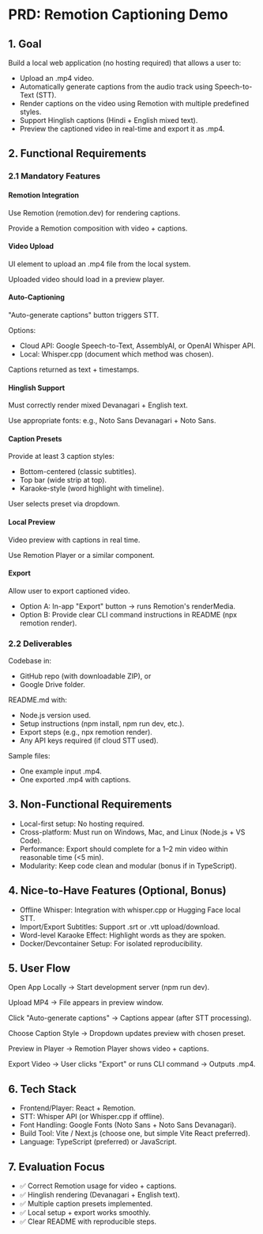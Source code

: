 # PRD: Remotion Captioning Demo

## 1. Goal

Build a local web application (no hosting required) that allows a user to:

- Upload an .mp4 video.
- Automatically generate captions from the audio track using Speech-to-Text (STT).
- Render captions on the video using Remotion with multiple predefined styles.
- Support Hinglish captions (Hindi + English mixed text).
- Preview the captioned video in real-time and export it as .mp4.

## 2. Functional Requirements

### 2.1 Mandatory Features

#### Remotion Integration

Use Remotion (remotion.dev) for rendering captions.

Provide a Remotion composition with video + captions.

#### Video Upload

UI element to upload an .mp4 file from the local system.

Uploaded video should load in a preview player.

#### Auto-Captioning

"Auto-generate captions" button triggers STT.

Options:

- Cloud API: Google Speech-to-Text, AssemblyAI, or OpenAI Whisper API.
- Local: Whisper.cpp (document which method was chosen).

Captions returned as text + timestamps.

#### Hinglish Support

Must correctly render mixed Devanagari + English text.

Use appropriate fonts: e.g., Noto Sans Devanagari + Noto Sans.

#### Caption Presets

Provide at least 3 caption styles:

- Bottom-centered (classic subtitles).
- Top bar (wide strip at top).
- Karaoke-style (word highlight with timeline).

User selects preset via dropdown.

#### Local Preview

Video preview with captions in real time.

Use Remotion Player or a similar component.

#### Export

Allow user to export captioned video.

- Option A: In-app "Export" button → runs Remotion's renderMedia.
- Option B: Provide clear CLI command instructions in README (npx remotion render).

### 2.2 Deliverables

Codebase in:

- GitHub repo (with downloadable ZIP), or
- Google Drive folder.

README.md with:

- Node.js version used.
- Setup instructions (npm install, npm run dev, etc.).
- Export steps (e.g., npx remotion render).
- Any API keys required (if cloud STT used).

Sample files:

- One example input .mp4.
- One exported .mp4 with captions.

## 3. Non-Functional Requirements

- Local-first setup: No hosting required.
- Cross-platform: Must run on Windows, Mac, and Linux (Node.js + VS Code).
- Performance: Export should complete for a 1–2 min video within reasonable time (<5 min).
- Modularity: Keep code clean and modular (bonus if in TypeScript).

## 4. Nice-to-Have Features (Optional, Bonus)

- Offline Whisper: Integration with whisper.cpp or Hugging Face local STT.
- Import/Export Subtitles: Support .srt or .vtt upload/download.
- Word-level Karaoke Effect: Highlight words as they are spoken.
- Docker/Devcontainer Setup: For isolated reproducibility.

## 5. User Flow

Open App Locally → Start development server (npm run dev).

Upload MP4 → File appears in preview window.

Click "Auto-generate captions" → Captions appear (after STT processing).

Choose Caption Style → Dropdown updates preview with chosen preset.

Preview in Player → Remotion Player shows video + captions.

Export Video → User clicks "Export" or runs CLI command → Outputs .mp4.

## 6. Tech Stack

- Frontend/Player: React + Remotion.
- STT: Whisper API (or Whisper.cpp if offline).
- Font Handling: Google Fonts (Noto Sans + Noto Sans Devanagari).
- Build Tool: Vite / Next.js (choose one, but simple Vite React preferred).
- Language: TypeScript (preferred) or JavaScript.

## 7. Evaluation Focus

- ✅ Correct Remotion usage for video + captions.
- ✅ Hinglish rendering (Devanagari + English text).
- ✅ Multiple caption presets implemented.
- ✅ Local setup + export works smoothly.
- ✅ Clear README with reproducible steps.